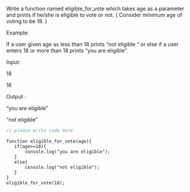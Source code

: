 Write a function named eligible_for_vote which takes age as a parameter and prints if he/she is eligible to vote or not. ( Consider minimum age of voting to be 18. )

Example:

If a user given age as less than 18 prints  “not eligible “ or else if a user enters 18 or more than 18 prints “you are eligible”.

Input:

18

16

Output :

“you are eligible”

“not eligible”


```javascript
// please write code here
```

```solution:
function eligible_for_vote(age){
   if(age>=18){
       console.log("you are eligible");
   }
   else{
       console.log("not eligible");
   }
}
eligible_for_vote(18);
```